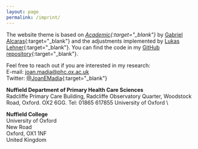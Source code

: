 ```yaml
---
layout: page
permalink: /imprint/
---
```


The website theme is based on *[Academic](https://github.com/gaalcaras/academic){:target="_blank"}* by [Gabriel Alcaras](https://gaalcaras.com/en/){:target="_blank"} and the adjustments implemented by [Lukas Lehner](https://github.com/lukaslehner/lukaslehner.github.io){:target="_blank"}. You can find the code in my [GitHub repository](https://github.com/JoanMadia/joanmadia.github.io){:target="_blank"}.

Feel free to reach out if you are interested in my research: \
E-mail: [joan.madia@phc.ox.ac.uk](mailto:joan.madia@phc.ox.ac.uk) \
Twitter: [@JoanEMadia](https://twitter.com/JoanEMadia){:target="_blank"}

**Nuffield Department of Primary Health Care Sciences** \
Radcliffe Primary Care Building, 
Radcliffe Observatory Quarter, 
Woodstock Road, Oxford. OX2 6GG. 
Tel:  01865 617855
University of Oxford \

**Nuffield College** \
University of Oxford \
New Road \
Oxford, OX1 1NF \
United Kingdom
